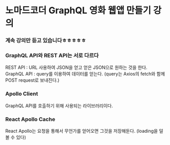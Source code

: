 노마드코더 GraphQL 영화 웹앱 만들기 강의
========================================
            
### 계속 강의만 듣고 있습니다ㅎㅎㅎㅎㅎ
         
### GraphQL API와 REST API는 서로 다르다
REST API : URL 사용하여 JSON을 얻고 얻은 JSON으로 원하는 것을 한다.         
GraphQL API : query를 이용하여 데이터를 얻는다. (query는 Axios의 fetch와 함께 POST request로 보내진다.)
        
### Apollo Client
GraphQL API를 호출하기 위해 사용되는 라이브러리이다.
           
### React Apollo Cache
React Apollo는 요청을 통해서 무언가를 얻어오면 그것을 저장해둔다. (loading을 덜 볼 수 있다)         